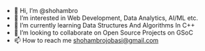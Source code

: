 - 👋 Hi, I’m @shohambro
- 👀 I’m interested in Web Development, Data Analytics, AI/ML etc.
- 🌱 I’m currently learning Data Structures And Algorithms In C++
- 💞️ I’m looking to collaborate on Open Source Projects on GSoC
- 📫 How to reach me shohambrojobasi@gmail.com

<!---
shohambro/shohambro is a ✨ special ✨ repository because its `README.md` (this file) appears on your GitHub profile.
You can click the Preview link to take a look at your changes.
--->
